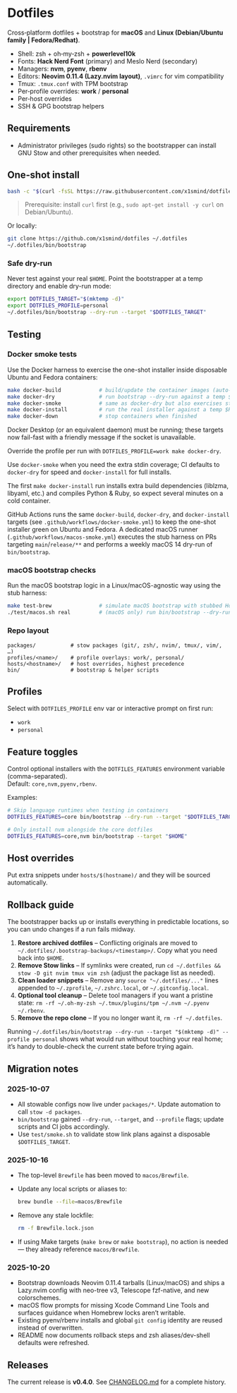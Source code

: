 # Dotfiles

Cross‑platform dotfiles + bootstrap for **macOS** and **Linux (Debian/Ubuntu family | Fedora/Redhat)**.

- Shell: zsh + oh‑my‑zsh + **powerlevel10k**
- Fonts: **Hack Nerd Font** (primary) and Meslo Nerd (secondary)
- Managers: **nvm**, **pyenv**, **rbenv**
- Editors: **Neovim 0.11.4 (Lazy.nvim layout)**, `.vimrc` for vim compatibility
- Tmux: `.tmux.conf` with TPM bootstrap
- Per‑profile overrides: **work** / **personal**
- Per‑host overrides
- SSH & GPG bootstrap helpers

## Requirements

- Administrator privileges (sudo rights) so the bootstrapper can install GNU Stow and other prerequisites when needed.

## One‑shot install

```bash
bash -c "$(curl -fsSL https://raw.githubusercontent.com/x1smind/dotfiles/main/bin/bootstrap)"
```

> Prerequisite: install `curl` first (e.g., `sudo apt-get install -y curl` on Debian/Ubuntu).

Or locally:

```bash
git clone https://github.com/x1smind/dotfiles ~/.dotfiles
~/.dotfiles/bin/bootstrap
```

### Safe dry-run

Never test against your real `$HOME`. Point the bootstrapper at a temp directory and enable dry-run mode:

```bash
export DOTFILES_TARGET="$(mktemp -d)"
export DOTFILES_PROFILE=personal
~/.dotfiles/bin/bootstrap --dry-run --target "$DOTFILES_TARGET"
```

## Testing

### Docker smoke tests

Use the Docker harness to exercise the one-shot installer inside disposable Ubuntu and Fedora containers:

```bash
make docker-build            # build/update the container images (auto-pulls bases)
make docker-dry              # run bootstrap --dry-run against a temp $HOME
make docker-smoke            # same as docker-dry but also exercises stdin bootstrap mode
make docker-install          # run the real installer against a temp $HOME (backs up bootstrap-created dotfiles before linking)
make docker-down             # stop containers when finished
```

Docker Desktop (or an equivalent daemon) must be running; these targets now fail-fast with a friendly message if the socket is unavailable.

Override the profile per run with `DOTFILES_PROFILE=work make docker-dry`.

Use `docker-smoke` when you need the extra stdin coverage; CI defaults to `docker-dry` for speed and `docker-install` for full installs.

The first `make docker-install` run installs extra build dependencies (liblzma, libyaml, etc.) and compiles Python & Ruby, so expect several minutes on a cold container.

GitHub Actions runs the same `docker-build`, `docker-dry`, and `docker-install` targets (see `.github/workflows/docker-smoke.yml`) to keep the one-shot installer green on Ubuntu and Fedora. A dedicated macOS runner (`.github/workflows/macos-smoke.yml`) executes the stub harness on PRs targeting `main`/`release/**` and performs a weekly macOS 14 dry-run of `bin/bootstrap`.

### macOS bootstrap checks

Run the macOS bootstrap logic in a Linux/macOS-agnostic way using the stub harness:

```bash
make test-brew               # simulate macOS bootstrap with stubbed Homebrew
./test/macos.sh real         # (macOS only) run bin/bootstrap --dry-run against a temp HOME
```

### Repo layout

```
packages/           # stow packages (git/, zsh/, nvim/, tmux/, vim/, …)
profiles/<name>/    # profile overlays: work/, personal/
hosts/<hostname>/   # host overrides, highest precedence
bin/                # bootstrap & helper scripts
```

## Profiles

Select with `DOTFILES_PROFILE` env var or interactive prompt on first run:
- `work`
- `personal`

## Feature toggles

Control optional installers with the `DOTFILES_FEATURES` environment variable (comma-separated).  
Default: `core,nvm,pyenv,rbenv`.

Examples:

```bash
# Skip language runtimes when testing in containers
DOTFILES_FEATURES=core bin/bootstrap --dry-run --target "$DOTFILES_TARGET"

# Only install nvm alongside the core dotfiles
DOTFILES_FEATURES=core,nvm bin/bootstrap --target "$HOME"
```

## Host overrides

Put extra snippets under `hosts/$(hostname)/` and they will be sourced automatically.

## Rollback guide

The bootstrapper backs up or installs everything in predictable locations, so you can undo changes if a run fails midway.

1. **Restore archived dotfiles** – Conflicting originals are moved to `~/.dotfiles/.bootstrap-backups/<timestamp>/`. Copy what you need back into `$HOME`.
2. **Remove Stow links** – If symlinks were created, run `cd ~/.dotfiles && stow -D git nvim tmux vim zsh` (adjust the package list as needed).
3. **Clean loader snippets** – Remove any `source "~/.dotfiles/..."` lines appended to `~/.zprofile`, `~/.zshrc.local`, or `~/.gitconfig.local`.
4. **Optional tool cleanup** – Delete tool managers if you want a pristine state: `rm -rf ~/.oh-my-zsh ~/.tmux/plugins/tpm ~/.nvm ~/.pyenv ~/.rbenv`.
5. **Remove the repo clone** – If you no longer want it, `rm -rf ~/.dotfiles`.

Running `~/.dotfiles/bin/bootstrap --dry-run --target "$(mktemp -d)" --profile personal` shows what would run without touching your real home; it’s handy to double-check the current state before trying again.

## Migration notes

### 2025-10-07

* All stowable configs now live under `packages/*`.
  Update automation to call `stow -d packages`.
* `bin/bootstrap` gained `--dry-run`, `--target`, and `--profile` flags; update scripts and CI jobs accordingly.
* Use `test/smoke.sh` to validate stow link plans against a disposable `$DOTFILES_TARGET`.

### 2025-10-16

* The top-level `Brewfile` has been moved to `macos/Brewfile`.
* Update any local scripts or aliases to:

  ```bash
  brew bundle --file=macos/Brewfile
  ```
* Remove any stale lockfile:

  ```bash
  rm -f Brewfile.lock.json
  ```
* If using Make targets (`make brew` or `make bootstrap`), no action is needed — they already reference `macos/Brewfile`.

### 2025-10-20

* Bootstrap downloads Neovim 0.11.4 tarballs (Linux/macOS) and ships a Lazy.nvim config with neo-tree v3, Telescope fzf-native, and new colorschemes.
* macOS flow prompts for missing Xcode Command Line Tools and surfaces guidance when Homebrew locks aren’t writable.
* Existing pyenv/rbenv installs and global `git config` identity are reused instead of overwritten.
* README now documents rollback steps and zsh aliases/dev-shell defaults were refreshed.

## Releases

The current release is **v0.4.0**. See [CHANGELOG.md](CHANGELOG.md) for a complete history.
